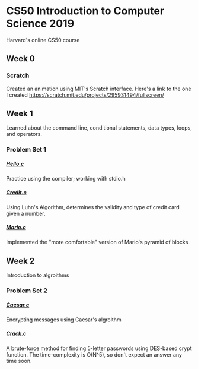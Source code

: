 # CS50 Introduction to Computer Science 2019
Harvard's online CS50 course

## Week 0
### Scratch
Created an animation using MIT's Scratch interface. Here's a link to the one I created https://scratch.mit.edu/projects/295931494/fullscreen/

## Week 1
Learned about the command line, conditional statements, data types, loops, and operators.
### Problem Set 1
##### [Hello.c](https://github.com/patwheeler/CS50/blob/master/Week1/Hello.c)
Practice using the compiler; working with stdio.h
##### [Credit.c](https://github.com/patwheeler/CS50/blob/master/Week1/Credit.c)
Using Luhn's Algorithm, determines the validity and type of credit card given a number. 
##### [Mario.c](https://github.com/patwheeler/CS50/blob/master/Week1/Mario.c)
Implemented the "more comfortable" version of Mario's pyramid of blocks. 
## Week 2
Introduction to algroithms
### Problem Set 2
##### [Caesar.c](https://github.com/patwheeler/CS50/blob/master/Week2/Caesar.c)
Encrypting messages using Caesar's algroithm
##### [Crack.c](https://github.com/patwheeler/CS50/blob/master/Week2/Crack.c)
A brute-force method for finding 5-letter passwords using DES-based crypt function. The time-complexity is O(N^5), so don't expect an answer any time soon.  

